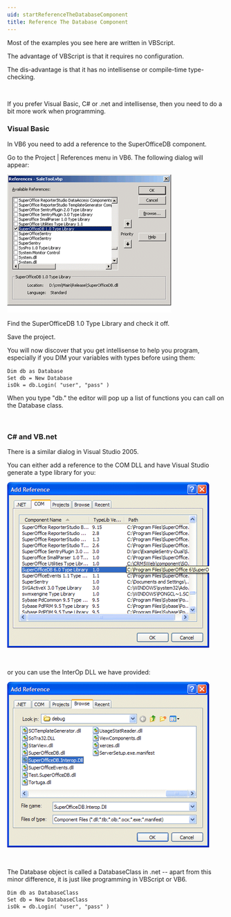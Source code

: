```yaml
---
uid: startReferenceTheDatabaseComponent
title: Reference The Database Component
---
```


Most of the examples you see here are written in VBScript.

The advantage of VBScript is that it requires no configuration.

The dis-advantage is that it has no intellisense or compile-time type-checking.

 

If you prefer Visual Basic, C\# or .net and intellisense, then you need to do a bit more work when programming.

### Visual Basic

In VB6 you need to add a reference to the SuperOfficeDB component.

Go to the Project | References menu in VB6. The following dialog will appear:

![](../images/vb-reference-dlg.gif)

Find the SuperOfficeDB 1.0 Type Library and check it off.

Save the project.

You will now discover that you get intellisense to help you program, especially if you DIM your variables with types before using them:

```
Dim db as Database
Set db = New Database
isOk = db.Login( "user", "pass" )
```

When you type "db." the editor will pop up a list of functions you can call on the Database class.

 

### C\# and VB.net

There is a similar dialog in Visual Studio 2005.

You can either add a reference to the COM DLL and have Visual Studio generate a type library for you:

![](../images/vbnet-com-reference-dlg.gif)

 

or you can use the InterOp DLL we have provided:

![](../images/vbnet-interop-dlg.gif) 

 

The Database object is called a DatabaseClass in .net -- apart from this minor difference, it is just like programming in VBScript or VB6.

```
Dim db as DatabaseClass
Set db = New DatabaseClass
isOk = db.Login( "user", "pass" )
```
